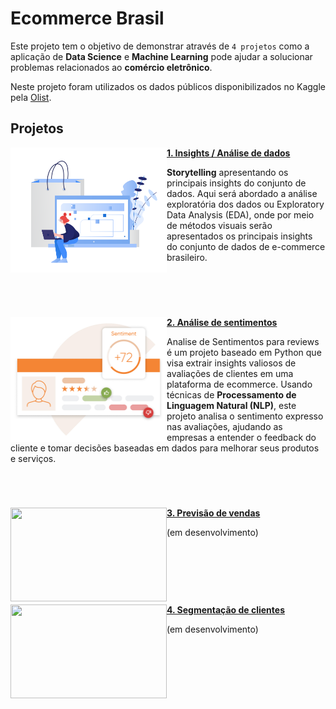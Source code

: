 # Ecommerce Brasil

Este projeto tem o objetivo de demonstrar através de `4 projetos` como a aplicação de __Data Science__ e __Machine Learning__ pode ajudar a solucionar problemas relacionados ao __comércio eletrônico__.

Neste projeto foram utilizados os dados públicos disponibilizados no Kaggle pela [Olist](https://www.kaggle.com/olistbr/brazilian-ecommerce).

## Projetos

<img align="left" width="250" height="200" src="https://raw.githubusercontent.com/pedrohrafael/pedrohrafael/main/img/clip-shopping-online.png?token=AOJSUEC7BGWK6YVKEWPRLKLBUGPL6"> **[1. Insights / Análise de dados](https://medium.com/@pedro.rafael/an%C3%A1lise-de-dados-do-com%C3%A9rcio-eletr%C3%B4nico-brasileiro-olist-d1b552858f44)**

__Storytelling__ apresentando os principais insights do conjunto de dados. Aqui será abordado a análise exploratória dos dados ou Exploratory Data Analysis (EDA), onde por meio de métodos visuais serão apresentados os principais insights do conjunto de dados de e-commerce brasileiro.

<br><br>
#

<img align="left" width="250" height="200" src="https://github.com/pedrohrafael/pedrohrafael/blob/main/img/review.jpg"> **[2. Análise de sentimentos](https://github.com/pedrohrafael/brazilian-ecommerce/tree/main/2.%20An%C3%A1lise%20de%20sentimentos)**

Analise de Sentimentos para reviews é um projeto baseado em Python que visa extrair insights valiosos de avaliações de clientes em uma plataforma de ecommerce. Usando técnicas de **Processamento de Linguagem Natural (NLP)**, este projeto analisa o sentimento expresso nas avaliações, ajudando as empresas a entender o feedback do cliente e tomar decisões baseadas em dados para melhorar seus produtos e serviços.

<br>

#

<img align="left" width="250" height="150" src=""> **[3. Previsão de vendas](URL)**

(em desenvolvimento)
<br><br><br><br><br>
#

<img align="left" width="250" height="150" src=""> **[4. Segmentação de clientes](URL)**

(em desenvolvimento)
<br><br><br><br><br>
